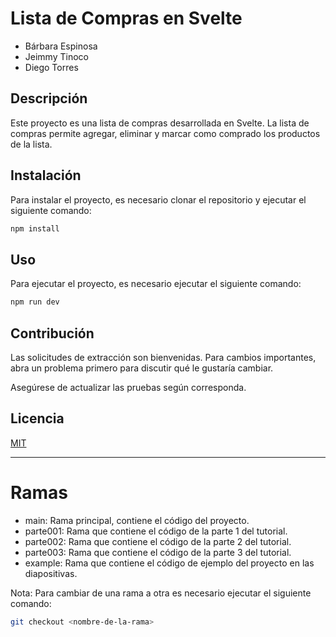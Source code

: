 # Lista de Compras en Svelte
- Bárbara Espinosa
- Jeimmy Tinoco
- Diego Torres

## Descripción

Este proyecto es una lista de compras desarrollada en Svelte. La lista de compras permite agregar, eliminar y marcar como comprado los productos de la lista.

## Instalación

Para instalar el proyecto, es necesario clonar el repositorio y ejecutar el siguiente comando:

```bash
npm install
```

## Uso

Para ejecutar el proyecto, es necesario ejecutar el siguiente comando:

```bash
npm run dev
```

## Contribución

Las solicitudes de extracción son bienvenidas. Para cambios importantes, abra un problema primero para discutir qué le gustaría cambiar.

Asegúrese de actualizar las pruebas según corresponda.

## Licencia

[MIT](https://choosealicense.com/licenses/mit/)

---

# Ramas 

- main: Rama principal, contiene el código del proyecto.
- parte001: Rama que contiene el código de la parte 1 del tutorial.
- parte002: Rama que contiene el código de la parte 2 del tutorial.
- parte003: Rama que contiene el código de la parte 3 del tutorial.
- example: Rama que contiene el código de ejemplo del proyecto en las diapositivas.

Nota: Para cambiar de una rama a otra es necesario ejecutar el siguiente comando:

```bash
git checkout <nombre-de-la-rama>
```
